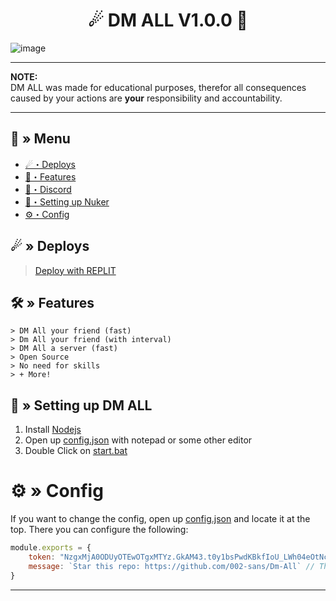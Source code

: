 <h1 align="center">
  ☄ DM ALL V1.0.0 📨
</h1>


![image](https://user-images.githubusercontent.com/99873347/198736462-081f28d0-8efa-4646-bcfc-ad8996a3e946.png)

---
**NOTE:** \
DM ALL was made for educational purposes, therefor all consequences caused by your actions are **your** responsibility and accountability.

---
## <a id="menu"></a>🔱 » Menu

- [☄・Deploys](#deploys)
- [🔰・Features](#features)
- [🌌・Discord](https://discord.gg/qXM2j4BmCu)
- [🎉・Setting up Nuker](#setup)
- [⚙・Config](#config)
## <a id="deploys"></a>☄ » Deploys
> [Deploy with REPLIT](https://replit.com/github/002-sans/Nuker)

## <a id="features"></a>🛠 » Features

```
> DM All your friend (fast)
> Dm All your friend (with interval)
> DM All a server (fast)
> Open Source
> No need for skills
> + More!
```

## <a id="setup"></a> 📁 » Setting up DM ALL

1. Install [Nodejs](https://nodejs.org/)
2. Open up [config.json](https://github.com/002-sans/Dm-All/blob/main/config.json) with notepad or some other editor
3. Double Click on [start.bat](https://github.com/002-sans/Dm-All/blob/main/start.bat)

# <a id="config"></a>⚙ » Config

If you want to change the config, open up [config.json](https://github.com/002-sans/Dm-All/blob/main/config.json) and locate it at the top. There you can configure the following:

```js
module.exports = {
    token: "NzgxMjA0ODUyOTEwOTgxMTYz.GkAM43.t0y1bsPwdKBkfIoU_LWh04eOtNcekjPbCFwRz0", // place your token like example
    message: `Star this repo: https://github.com/002-sans/Dm-All` // The message to send
}
```

---
